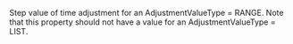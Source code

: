 Step value of time adjustment for an AdjustmentValueType = RANGE. Note that this property should not have a value for an  AdjustmentValueType = LIST.
